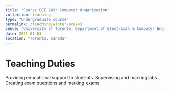 ```yaml
---
title: "Course ECE 243: Computer Organization"
collection: teaching
type: "Undergraduate course"
permalink: /teaching/winter-ece243
venue: "University of Toronto, Department of Electrical & Computer Engineering"
date: 2021-01-01
location: "Toronto, Canada"
---
```


Teaching Duties
======

Providing educational support to students. Supervising and marking labs. Creating exam questions and marking exams.
